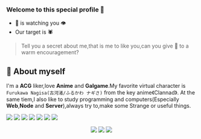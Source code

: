 ### Welcome to this special profile 👋
- 🦊 is watching you 👁️
-  Our target is 🕷️
> Tell you a secret about me,that is me to like you,can you give 🦊 to a warm encouragement?
## 💬 About myself
I'm a **ACG** liker,love **Anime** and **Galgame**.My favorite virtual character is `Furukawa Nagisa(古河渚/ふるかわ ナギさ)` from the key anime《Clannad》.
At the same tiem,I also like to study programming and computers(Especially **Web**,**Node** and **Server**),always try to,make some Strange or useful things.

<!--
**BIYUEHU/biyuehu** is a ✨ _special_ ✨ repository because its `README.md` (this file) appears on your GitHub profile.

Here are some ideas to get you started:

- 🔭 I’m currently working on ...
- 🌱 I’m currently learning ...
- 👯 I’m looking to collaborate on ...
- 🤔 I’m looking for help with ...
- 💬 Ask me about ...
- 📫 How to reach me: ...
- 😄 Pronouns: ...
- ⚡ Fun fact: ...
 <img src="https://github-readme-activity-graph.vercel.app/graph?username=biyuehu" />
-->

![](https://img.shields.io/badge/NODE-TypeScript-%230088FF)
![](https://img.shields.io/badge/System-Linux-%23BB00BB)
![](https://img.shields.io/badge/Server-PHP-%23FFBBBB)
![](https://img.shields.io/badge/AI-Pyhton-%2300FFAA)
![](https://img.shields.io/badge/Web-JavaScript-%23FFEE00)
![](https://img.shields.io/badge/Web-CSS-%2300AAFF)
![](https://img.shields.io/badge/Web-HTML5-%23FF8000)

<div align="center"> <img src="https://github-readme-stats.vercel.app/api?username=biyuehu&show_icons=true" /> <img src="https://github-readme-stats.vercel.app/api/top-langs/?username=biyuehu" /> <img src="https://github-readme-streak-stats.herokuapp.com/?user=biyuehu" /> </div>

